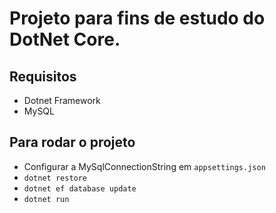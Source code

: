 # Projeto para fins de estudo do DotNet Core.

## Requisitos
- Dotnet Framework
- MySQL

## Para rodar o projeto 
- Configurar a MySqlConnectionString em `appsettings.json`
- `dotnet restore`
- `dotnet ef database update`
- `dotnet run`